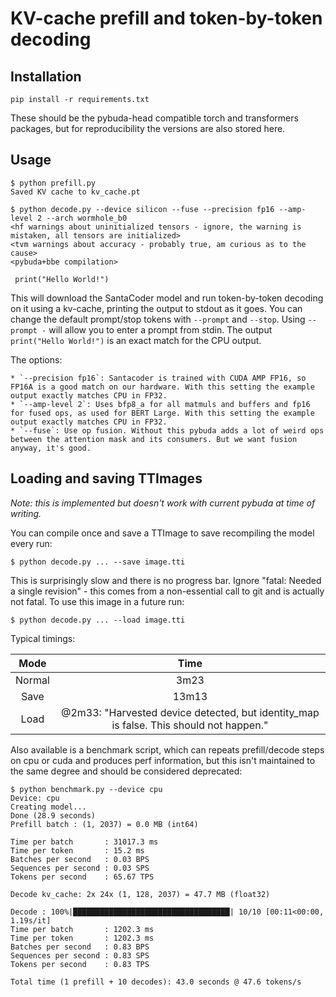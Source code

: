 # KV-cache prefill and token-by-token decoding

## Installation

    pip install -r requirements.txt

These should be the pybuda-head compatible torch and transformers packages, but for reproducibility the versions are also stored here.

## Usage

    $ python prefill.py
    Saved KV cache to kv_cache.pt

    $ python decode.py --device silicon --fuse --precision fp16 --amp-level 2 --arch wormhole_b0
    <hf warnings about uninitialized tensors - ignore, the warning is mistaken, all tensors are initialized>
    <tvm warnings about accuracy - probably true, am curious as to the cause>
    <pybuda+bbe compilation>

     print("Hello World!")

This will download the SantaCoder model and run token-by-token decoding on it using a kv-cache, printing the output to stdout as it goes. You can change the default prompt/stop tokens with `--prompt` and `--stop`. Using `--prompt -` will allow you to enter a prompt from stdin. The output `print("Hello World!")` is an exact match for the CPU output.

The options:

    * `--precision fp16`: Santacoder is trained with CUDA AMP FP16, so FP16A is a good match on our hardware. With this setting the example output exactly matches CPU in FP32.
    * `--amp-level 2`: Uses bfp8_a for all matmuls and buffers and fp16 for fused ops, as used for BERT Large. With this setting the example output exactly matches CPU in FP32.
    * `--fuse`: Use op fusion. Without this pybuda adds a lot of weird ops between the attention mask and its consumers. But we want fusion anyway, it's good.

## Loading and saving TTImages

*Note: this is implemented but doesn't work with current pybuda at time of writing.*

You can compile once and save a TTImage to save recompiling the model every run:

    $ python decode.py ... --save image.tti

This is surprisingly slow and there is no progress bar. Ignore "fatal: Needed a single revision" - this comes from a non-essential call to git and is actually not fatal. To use this image in a future run:

    $ python decode.py ... --load image.tti

Typical timings:

|Mode|Time|
|:-:|:-:|
|Normal|3m23|
|Save|13m13|
|Load|@2m33: "Harvested device detected, but identity_map is false. This should not happen."|

Also available is a benchmark script, which can repeats prefill/decode steps on cpu or cuda and produces perf information, but this isn't maintained to the same degree and should be considered deprecated:

    $ python benchmark.py --device cpu
    Device: cpu
    Creating model... 
    Done (28.9 seconds)
    Prefill batch : (1, 2037) = 0.0 MB (int64)

    Time per batch       : 31017.3 ms
    Time per token       : 15.2 ms
    Batches per second   : 0.03 BPS
    Sequences per second : 0.03 SPS
    Tokens per second    : 65.67 TPS

    Decode kv_cache: 2x 24x (1, 128, 2037) = 47.7 MB (float32)

    Decode : 100%|███████████████████████████████████| 10/10 [00:11<00:00,  1.19s/it]
    Time per batch       : 1202.3 ms
    Time per token       : 1202.3 ms
    Batches per second   : 0.83 BPS
    Sequences per second : 0.83 SPS
    Tokens per second    : 0.83 TPS

    Total time (1 prefill + 10 decodes): 43.0 seconds @ 47.6 tokens/s

